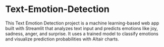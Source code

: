 # Text-Emotion-Detection
This Text Emotion Detection project is a machine learning-based web app built with Streamlit that analyzes text input and predicts emotions like joy, sadness, anger, and surprise. It uses a trained model  to classify emotions and visualize prediction probabilities with Altair charts. 
